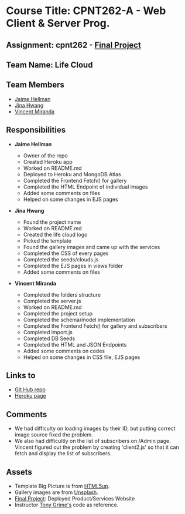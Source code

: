 # Course Title: CPNT262-A - Web Client & Server Prog.

## Assignment: cpnt262 - [Final Project](https://github.com/sait-wbdv/assessments/tree/master/cpnt262/final)

## Team Name: Life Cloud

## Team Members

  - [Jaime Hellman](https://github.com/j-hellman)
  - [Jina Hwang](https://github.com/geumjinhwang)
  - [Vincent Miranda](https://github.com/vinceldric)

## Responsibilities
  - **Jaime Hellman**
    - Owner of the repo
    - Created Heroku app
    - Worked on README.md
    - Deployed to Heroku and MongoDB Atlas
    - Completed the Frontend Fetch() for gallery
    - Completed the HTML Endpoint of individual images
    - Added some comments on files
    - Helped on some changes in EJS pages
  
  - **Jina Hwang**
    - Found the project name
    - Worked on README.md
    - Created the life cloud logo
    - Picked the template
    - Found the gallery images and came up with the services
    - Completed the CSS of every pages 
    - Completed the seeds/clouds.js
    - Completed the EJS pages in views folder
    - Added some comments on files

  - **Vincent Miranda**
    - Completed the folders structure
    - Completed the server.js
    - Worked on README.md
    - Completed the project setup
    - Completed the schema/model implementation
    - Completed the Frontend Fetch() for gallery and subscribers
    - Completed import.js
    - Completed DB Seeds
    - Completed the HTML and JSON Endpoints
    - Added some comments on codes
    - Helped on some changes in CSS file, EJS pages

## Links to
  - [Git Hub repo](https://github.com/j-hellman/cpnt262-finalProject)
  - [Heroku page](https://cpnt262-final-project.herokuapp.com/)

## Comments
  - We had difficulty on loading images by their ID, but putting correct image source fixed the problem. 
  - We also had difficultly on the list of subscribers on /Admin page. Vincent figured out the problem by creating 'client2.js' so that it can fetch and display the list of subscribers.

## Assets
  - Template Big Picture is from [HTML5up](https://html5up.net/).
  - Gallery images are from [Unsplash](https://unsplash.com).
  - [Final Project](https://github.com/sait-wbdv/assessments/tree/master/cpnt262/final): Deployed Product/Services Website
  - Instructor [Tony Grime's](https://github.com/acidtone) code as reference.